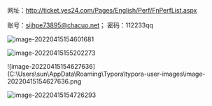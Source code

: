 

网址：http://ticket.yes24.com/Pages/English/Perf/FnPerfList.aspx

账号：sijhpe73895@chacuo.net；
密码：112233qq



![image-20220415154601681](C:\Users\sun\AppData\Roaming\Typora\typora-user-images\image-20220415154601681.png)

![image-20220415155202273](C:\Users\sun\AppData\Roaming\Typora\typora-user-images\image-20220415155202273.png)

![image-20220415154627636](C:\Users\sun\AppData\Roaming\Typora\typora-user-images\image-20220415154627636.png

![image-20220415154726293](C:\Users\sun\AppData\Roaming\Typora\typora-user-images\image-20220415154726293.png)